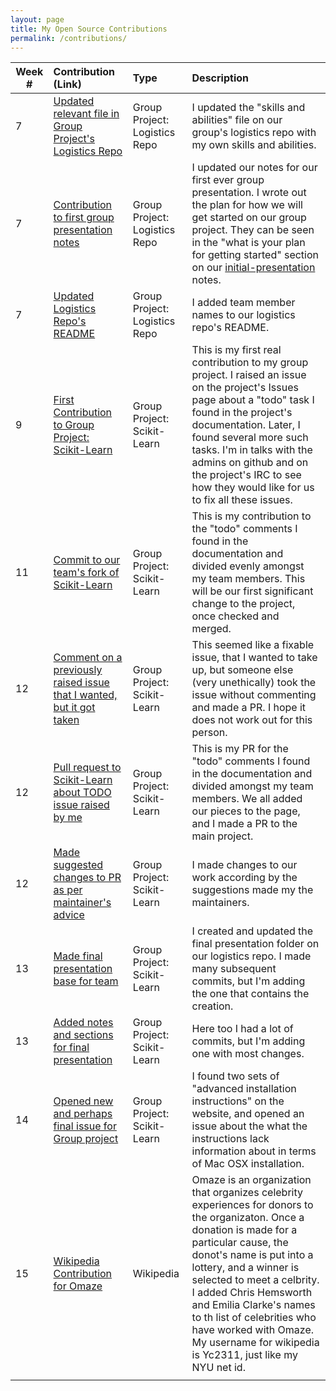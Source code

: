 ```yaml
---
layout: page
title: My Open Source Contributions
permalink: /contributions/
---
```


<!-- 
Type of the contribution should be "Wikipedia edit", "OpenStreet Map feature", "Documentation", "Course website", "Blog", 
"Browse Add-on", etc. 

The descriptioin should include a brief summary of what you did. 

Replace the first row with your contribution. 

--> 





| Week #       | Contribution (Link)  | Type  | Description | 
|---|:---|:---|:---| 
|  7   | [Updated relevant file in Group Project's Logistics Repo](https://github.com/nyu-ossd-s19/sklearn-logistics/commit/e4eb559f02444c76d138695f264a82918d251675)    | Group Project: Logistics Repo    |   I updated the "skills and abilities" file on our group's logistics repo with my own skills and abilities.   |
|  7   | [Contribution to first group presentation notes](https://github.com/nyu-ossd-s19/sklearn-logistics/commit/e4eb559f02444c76d138695f264a82918d251675)    | Group Project: Logistics Repo    |   I updated our notes for our first ever group presentation. I wrote out the plan for how we will get started on our group project. They can be seen in the "what is your plan for getting started" section on our [initial-presentation](https://github.com/nyu-ossd-s19/sklearn-logistics/blob/master/initial_presentation/initial-presentation.md) notes.    |
|  7   | [Updated Logistics Repo's README](https://github.com/nyu-ossd-s19/sklearn-logistics/commit/3519f151404b8f9270d80989689c585a3e09fc2b)    | Group Project: Logistics Repo    |   I added team member names to our logistics repo's README.    |
|  9   | [First Contribution to Group Project: Scikit-Learn](https://github.com/scikit-learn/scikit-learn/issues/13533)    | Group Project: Scikit-Learn    |   This is my first real contribution to my group project. I raised an issue on the project's Issues page about a "todo" task I found in the project's documentation. Later, I found several more such tasks. I'm in talks with the admins on github and on the project's IRC to see how they would like for us to fix all these issues.    |
|  11   | [Commit to our team's fork of Scikit-Learn](https://github.com/nyu-ossd-s19/scikit-learn/commit/2a34d6ab371acc751c748cb5b76084b07ac43279)    | Group Project: Scikit-Learn    |   This is my contribution to the "todo" comments I found in the documentation and divided evenly amongst my team members. This will be our first significant change to the project, once checked and merged.    |
|  12   | [Comment on a previously raised issue that I wanted, but it got taken](https://github.com/scikit-learn/scikit-learn/issues/12793)    | Group Project: Scikit-Learn    |   This seemed like a fixable issue, that I wanted to take up, but someone else (very unethically) took the issue without commenting and made a PR. I hope it does not work out for this person.    |
|  12   | [Pull request to Scikit-Learn about TODO issue raised by me](https://github.com/scikit-learn/scikit-learn/pull/13660)    | Group Project: Scikit-Learn    |   This is my PR for the "todo" comments I found in the documentation and divided amongst my team members. We all added our pieces to the page, and I made a PR to the main project.    |
|  12   | [Made suggested changes to PR as per maintainer's advice](https://github.com/scikit-learn/scikit-learn/pull/13660/commits/7ee238c911f953798b655f864f781fe1fe9959c2)    | Group Project: Scikit-Learn    |   I made changes to our work according by the suggestions made my the maintainers.    |
|  13   | [Made final presentation base for team](https://github.com/nyu-ossd-s19/sklearn-logistics/commit/f6747baf37492e6b75007dae348f5f8ce5413044)    | Group Project: Scikit-Learn    |   I created and updated the final presentation folder on our logistics repo. I made many subsequent commits, but I'm adding the one that contains the creation.     |
|  13   | [Added notes and sections for final presentation](https://github.com/nyu-ossd-s19/sklearn-logistics/commit/8c1451f14daffdab5a4601497b194361b3810675)    | Group Project: Scikit-Learn    |   Here too I had a lot of commits, but I'm adding one with most changes.    |
|  14   | [Opened new and perhaps final issue for Group project](https://github.com/scikit-learn/scikit-learn/issues/13851)    | Group Project: Scikit-Learn    |   I found two sets of "advanced installation instructions" on the website, and opened an issue about the what the instructions lack information about in terms of Mac OSX installation.     |
|  15   | [Wikipedia Contribution for Omaze](https://en.wikipedia.org/wiki/Omaze)    | Wikipedia   |   Omaze is an organization that organizes celebrity experiences for donors to the organizaton. Once a donation is made for a particular cause, the donot's name is put into a lottery, and a winner is selected to meet a celbrity. I added Chris Hemsworth and Emilia Clarke's names to th list of celebrities who have worked with Omaze. My username for wikipedia is Yc2311, just like my NYU net id.    |
|     |     |     |      |
